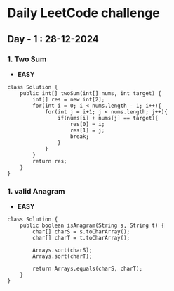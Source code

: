 # Daily LeetCode challenge

## Day - 1 : 28-12-2024

### 1. Two Sum
- **EASY**
```
class Solution {
    public int[] twoSum(int[] nums, int target) {
        int[] res = new int[2];
        for(int i = 0; i < nums.length - 1; i++){
            for(int j = i+1; j < nums.length; j++){
                if(nums[i] + nums[j] == target){
                    res[0] = i;
                    res[1] = j;
                    break;
                }
            }
        }
        return res;
    }
}

```

### 1. valid Anagram
- **EASY**
```
class Solution {
    public boolean isAnagram(String s, String t) {
        char[] charS = s.toCharArray(); 
        char[] charT = t.toCharArray(); 

        Arrays.sort(charS);
        Arrays.sort(charT);
        
        return Arrays.equals(charS, charT);
    }
}

```